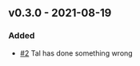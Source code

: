 ## v0.3.0 - 2021-08-19
### Added
* [#2](https://github.com/YafimK/testgoreleaser/pull/2) Tal has done something wrong